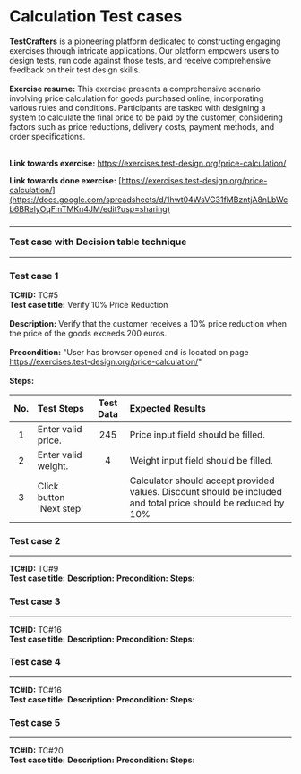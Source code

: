 # Calculation Test cases #

**TestCrafters** is a pioneering platform dedicated to constructing engaging exercises through intricate applications. Our platform empowers users to design tests, run code against those tests, and receive comprehensive feedback on their test design skills.<br>
<br>
**Exercise resume:** This exercise presents a comprehensive scenario involving price calculation for goods purchased online, incorporating various rules and conditions. Participants are tasked with designing a system to calculate the final price to be paid by the customer, considering factors such as price reductions, delivery costs, payment methods, and order specifications.<br>
<br>

**Link towards exercise:** https://exercises.test-design.org/price-calculation/

**Link towards done exercise:** [https://exercises.test-design.org/price-calculation/](https://docs.google.com/spreadsheets/d/1hwt04WsVG31fMBzntjA8nLbWcb6BRelyOqFmTMKn4JM/edit?usp=sharing)

### <hr>Test case with Decision table technique</hr>
<hr>

### Test case 1 ###

**TC#ID:** TC#5 <br>
**Test case title:** Verify 10% Price Reduction <br><br>
**Description:** Verify that the customer receives a 10% price reduction when the price of the goods exceeds 200 euros. <br><br>
**Precondition:** "User has browser opened and is located on page https://exercises.test-design.org/price-calculation/" <br><br>
**Steps:**

|No.|Test Steps|Test Data|Expected Results|
| :-: | :- | :-: | :- |
|1|Enter valid price.|245|Price input field should be filled.|
|2|Enter valid weight.|4|Weight input field should be filled.|
|3|Click button 'Next step'||Calculator should accept provided values. Discount should be included and total price should be reduced by 10%|


### Test case 2 ###
<hr>

**TC#ID:** TC#9 <br>
**Test case title:**
**Description:**
**Precondition:**
**Steps:**

### Test case 3 ###
<hr>

**TC#ID:** TC#16 <br>
**Test case title:**
**Description:**
**Precondition:**
**Steps:**

### Test case 4 ###
<hr>

**TC#ID:** TC#16 <br>
**Test case title:**
**Description:**
**Precondition:**
**Steps:**


### Test case 5 ###
<hr>

**TC#ID:** TC#20 <br>
**Test case title:**
**Description:**
**Precondition:**
**Steps:**
